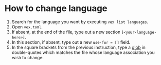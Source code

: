 # How to change language

1. Search for the language you want by executing `vex list languages`.
2. Open `vex.toml`.
3. If absent, at the end of the file, type out a new section `[<your-language-here>]`.
4. In this section, if absent, type out a new `use-for = []` field.
5. In the square brackets from the previous instruction, type a [glob][glob] in double-quotes which matches the file whose language association you wish to change.

[glob]: ../reference-materials/globs.md
